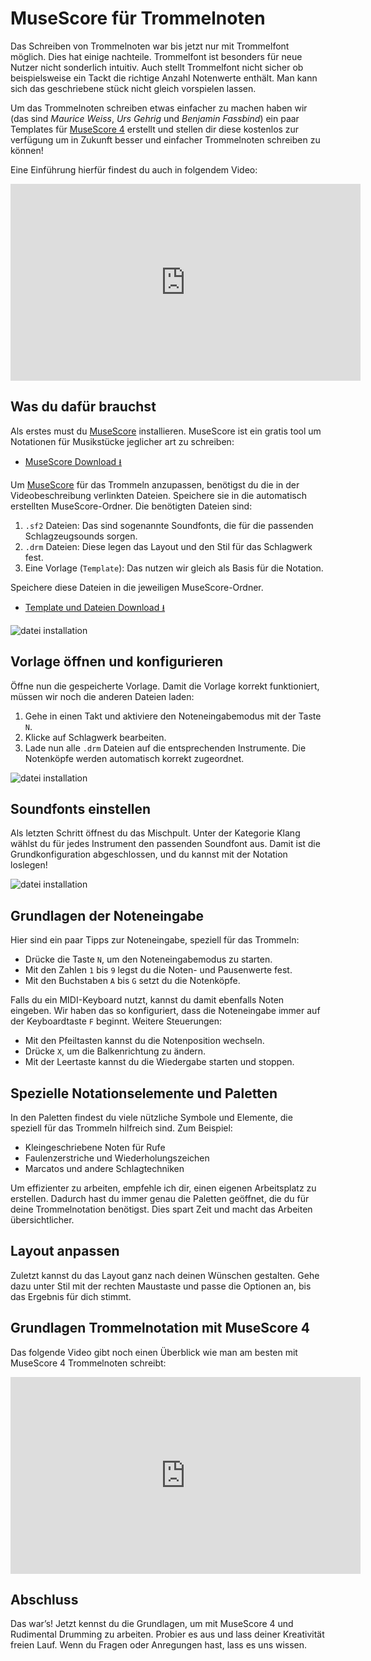 # MuseScore für Trommelnoten

Das Schreiben von Trommelnoten war bis jetzt nur mit Trommelfont möglich.
Dies hat einige nachteile. Trommelfont ist besonders für neue Nutzer nicht sonderlich
intuitiv. Auch stellt Trommelfont nicht sicher ob beispielsweise ein Tackt die
richtige Anzahl Notenwerte enthält.
Man kann sich das geschriebene stück nicht gleich vorspielen lassen.

Um das Trommelnoten schreiben etwas einfacher zu machen haben wir
(das sind *Maurice Weiss*, *Urs Gehrig* und *Benjamin Fassbind*) ein
paar Templates für [MuseScore 4](https://musescore.org/) erstellt
und stellen dir diese kostenlos zur verfügung um in Zukunft
besser und einfacher Trommelnoten schreiben zu können!

Eine Einführung hierfür findest du auch in folgendem Video:

<div class="video-wrapper">
  <iframe width="560" height="315" src="https://www.youtube.com/embed/ALYoHwa35HQ?si=6KFLRG4imSxIkArL" title="YouTube video player" frameborder="0" allow="accelerometer; autoplay; clipboard-write; encrypted-media; gyroscope; picture-in-picture; web-share" referrerpolicy="strict-origin-when-cross-origin" allowfullscreen></iframe>
</div>

## Was du dafür brauchst

Als erstes must du [MuseScore](https://musescore.org) installieren.
MuseScore ist ein gratis tool um Notationen für Musikstücke jeglicher art zu schreiben:

- [MuseScore Download ⭳](https://musescore.org/)

Um [MuseScore](https://musescore.org) für das Trommeln anzupassen, benötigst du die in der Videobeschreibung verlinkten Dateien.
Speichere sie in die automatisch erstellten MuseScore-Ordner.
Die benötigten Dateien sind:

1. `.sf2` Dateien: Das sind sogenannte Soundfonts, die für die passenden Schlagzeugsounds sorgen.
2. `.drm` Dateien: Diese legen das Layout und den Stil für das Schlagwerk fest.
3. Eine Vorlage (`Template`): Das nutzen wir gleich als Basis für die Notation.

Speichere diese Dateien in die jeweiligen MuseScore-Ordner.

- [Template und Dateien Download  ⭳](https://drive.google.com/drive/folders/1MKCPs-gnhrt2zcuRLKS4YamR1DeODBRE)

![datei installation](/assets/file-installation.png)

## Vorlage öffnen und konfigurieren

Öffne nun die gespeicherte Vorlage. Damit die Vorlage korrekt funktioniert, müssen wir noch die anderen Dateien laden:

1. Gehe in einen Takt und aktiviere den Noteneingabemodus mit der Taste `N`.
2. Klicke auf Schlagwerk bearbeiten.
3. Lade nun alle `.drm` Dateien auf die entsprechenden Instrumente. Die Notenköpfe werden automatisch korrekt zugeordnet.

![datei installation](/assets/drm-file-loading.png)

## Soundfonts einstellen

Als letzten Schritt öffnest du das Mischpult. Unter der Kategorie Klang wählst du für jedes Instrument den passenden Soundfont aus.
Damit ist die Grundkonfiguration abgeschlossen, und du kannst mit der Notation loslegen!

![datei installation](/assets/soundfont-selection.png)

## Grundlagen der Noteneingabe

Hier sind ein paar Tipps zur Noteneingabe, speziell für das Trommeln:

* Drücke die Taste `N`, um den Noteneingabemodus zu starten.
* Mit den Zahlen `1` bis `9` legst du die Noten- und Pausenwerte fest.
* Mit den Buchstaben `A` bis `G` setzt du die Notenköpfe.

Falls du ein MIDI-Keyboard nutzt, kannst du damit ebenfalls Noten eingeben. Wir haben das so konfiguriert, dass die Noteneingabe immer auf der Keyboardtaste `F` beginnt.
Weitere Steuerungen:

* Mit den Pfeiltasten kannst du die Notenposition wechseln.
* Drücke `X`, um die Balkenrichtung zu ändern.
* Mit der Leertaste kannst du die Wiedergabe starten und stoppen.

## Spezielle Notationselemente und Paletten

In den Paletten findest du viele nützliche Symbole und Elemente, die speziell für das Trommeln hilfreich sind. Zum Beispiel:

* Kleingeschriebene Noten für Rufe
* Faulenzerstriche und Wiederholungszeichen
* Marcatos und andere Schlagtechniken

Um effizienter zu arbeiten, empfehle ich dir, einen eigenen Arbeitsplatz zu erstellen. Dadurch hast du immer genau die Paletten geöffnet, die du für deine Trommelnotation benötigst.
Dies spart Zeit und macht das Arbeiten übersichtlicher.

## Layout anpassen

Zuletzt kannst du das Layout ganz nach deinen Wünschen gestalten. Gehe dazu unter Stil mit der rechten Maustaste und passe die Optionen an, bis das Ergebnis für dich stimmt.

## Grundlagen Trommelnotation mit MuseScore 4

Das folgende Video gibt noch einen Überblick wie man am besten mit MuseScore 4 Trommelnoten schreibt:

<div class="video-wrapper">
  <iframe width="560" height="315" src="https://www.youtube.com/embed/fDB73MGg5RM?si=qlBlGaWhyeefkJGJ" title="YouTube video player" frameborder="0" allow="accelerometer; autoplay; clipboard-write; encrypted-media; gyroscope; picture-in-picture; web-share" referrerpolicy="strict-origin-when-cross-origin" allowfullscreen></iframe>
</div>

## Abschluss

Das war’s! Jetzt kennst du die Grundlagen, um mit MuseScore 4 und Rudimental Drumming zu arbeiten.
Probier es aus und lass deiner Kreativität freien Lauf. Wenn du Fragen oder Anregungen hast, lass es uns wissen.
